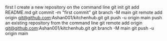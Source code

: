 first I create a new repository on the command line
git init
git add README.md
git commit -m "first commit"
git branch -M main
git remote add origin git@github.com:Ashan001/kitchenhub.git
git push -u origin main
push an existing repository from the command line
git remote add origin git@github.com:Ashan001/kitchenhub.git
git branch -M main
git push -u origin main
